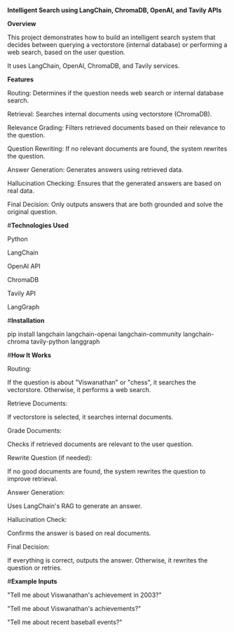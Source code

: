 **Intelligent Search using LangChain, ChromaDB, OpenAI, and Tavily APIs**

**Overview**

This project demonstrates how to build an intelligent search system that decides between querying a vectorstore (internal database) or performing a web search, based on the user question.

It uses LangChain, OpenAI, ChromaDB, and Tavily services.

**Features**

Routing: Determines if the question needs web search or internal database search.

Retrieval: Searches internal documents using vectorstore (ChromaDB).

Relevance Grading: Filters retrieved documents based on their relevance to the question.

Question Rewriting: If no relevant documents are found, the system rewrites the question.

Answer Generation: Generates answers using retrieved data.

Hallucination Checking: Ensures that the generated answers are based on real data.

Final Decision: Only outputs answers that are both grounded and solve the original question.

#**Technologies Used**

Python

LangChain

OpenAI API

ChromaDB

Tavily API

LangGraph

#**Installation**

pip install langchain langchain-openai langchain-community langchain-chroma tavily-python langgraph

#**How It Works**

Routing:

If the question is about "Viswanathan" or "chess", it searches the vectorstore. Otherwise, it performs a web search.

Retrieve Documents:

If vectorstore is selected, it searches internal documents.

Grade Documents:

Checks if retrieved documents are relevant to the user question.

Rewrite Question (if needed):

If no good documents are found, the system rewrites the question to improve retrieval.

Answer Generation:

Uses LangChain's RAG to generate an answer.

Hallucination Check:

Confirms the answer is based on real documents.

Final Decision:

If everything is correct, outputs the answer. Otherwise, it rewrites the question or retries.

#**Example Inputs**

"Tell me about Viswanathan's achievement in 2003?"

"Tell me about Viswanathan's achievements?"

"Tell me about recent baseball events?"
